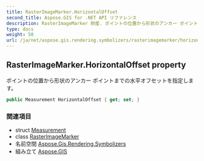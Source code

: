 ```yaml
---
title: RasterImageMarker.HorizontalOffset
second_title: Aspose.GIS for .NET API リファレンス
description: RasterImageMarker 財産. ポイントの位置から形状のアンカー ポイントまでの水平オフセットを指定します
type: docs
weight: 50
url: /ja/net/aspose.gis.rendering.symbolizers/rasterimagemarker/horizontaloffset/
---
```

## RasterImageMarker.HorizontalOffset property

ポイントの位置から形状のアンカー ポイントまでの水平オフセットを指定します。

```csharp
public Measurement HorizontalOffset { get; set; }
```

### 関連項目

* struct [Measurement](../../../aspose.gis.rendering/measurement/)
* class [RasterImageMarker](../)
* 名前空間 [Aspose.Gis.Rendering.Symbolizers](../../rasterimagemarker/)
* 組み立て [Aspose.GIS](../../../)


